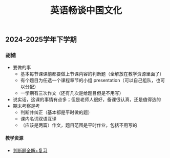 ﻿---
title: 英语畅谈中国文化
---

## 2024-2025学年下学期

### 胡婧

- 要做的事
  - 基本每节课课前都要做上节课内容的判断题（全解放在教学资源里面了）
  - 有个题目为任选一个课程章节的小组 presentation（可以自己组队，也可以分配）
  - 一学期有三次作文（还有几次是给题目但是不用写）
- 说实话，这课的事情有点多；但是老师人很好，备课很认真，还是值得选的
- 期末考察是考
  - 判断并纠正（基本都是平时做的题）
  - 课内名词双语互译
  - （应该是两篇）作文，题目范围是平时作业，包括不用写的

#### 教学资源

- [判断题全解+复习](https://drive.vanillaaaa.org/SharedCourses/大学英语教学部/英语畅谈中国文化/2024-2025学年下学期/胡婧/判断+复习.pdf)
